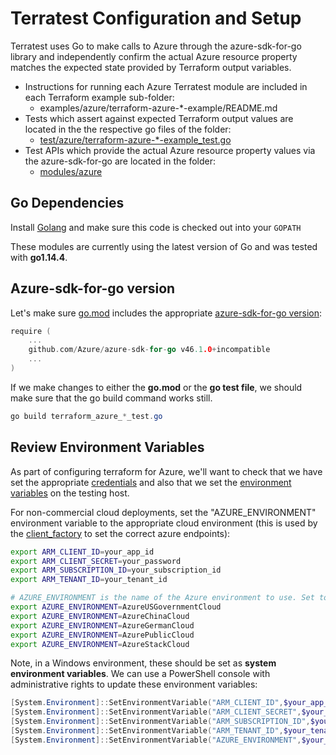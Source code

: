 # Terratest Configuration and Setup

Terratest uses Go to make calls to Azure through the azure-sdk-for-go library and independently confirm the actual Azure resource property matches the expected state provided by Terraform output variables.

- Instructions for running each Azure Terratest module are included in each Terraform example sub-folder:
  - examples/azure/terraform-azure-\*-example/README.md
- Tests which assert against expected Terraform output values are located in the the respective go files of the folder:
  - [test/azure/terraform-azure-\*-example_test.go](../../test/azure)
- Test APIs which provide the actual Azure resource property values via the azure-sdk-for-go are located in the folder:
  - [modules/azure](../../modules/azure)

## Go Dependencies

Install [Golang](https://golang.org/) and make sure this code is checked out into your `GOPATH`

These modules are currently using the latest version of Go and was tested with **go1.14.4**.

## Azure-sdk-for-go version

Let's make sure [go.mod](https://github.com/gruntwork-io/terratest/blob/master/go.mod) includes the appropriate [azure-sdk-for-go version](https://github.com/Azure/azure-sdk-for-go/releases/tag/v46.1.0):

```go
require (
    ...
    github.com/Azure/azure-sdk-for-go v46.1.0+incompatible
    ...
)
```

If we make changes to either the **go.mod** or the **go test file**, we should make sure that the go build command works still.

```powershell
go build terraform_azure_*_test.go
```

## Review Environment Variables

As part of configuring terraform for Azure, we'll want to check that we have set the appropriate [credentials](https://docs.microsoft.com/azure/terraform/terraform-install-configure?toc=https%3A%2F%2Fdocs.microsoft.com%2Fen-us%2Fazure%2Fterraform%2Ftoc.json&bc=https%3A%2F%2Fdocs.microsoft.com%2Fen-us%2Fazure%2Fbread%2Ftoc.json#set-up-terraform-access-to-azure) and also that we set the [environment variables](https://docs.microsoft.com/azure/terraform/terraform-install-configure?toc=https%3A%2F%2Fdocs.microsoft.com%2Fen-us%2Fazure%2Fterraform%2Ftoc.json&bc=https%3A%2F%2Fdocs.microsoft.com%2Fen-us%2Fazure%2Fbread%2Ftoc.json#configure-terraform-environment-variables) on the testing host.

For non-commercial cloud deployments, set the "AZURE_ENVIRONMENT" environment variable to the appropriate cloud environment (this is used by the [client_factory](../../modules/azure/client_factory.go) to set the correct azure endpoints):

```bash
export ARM_CLIENT_ID=your_app_id
export ARM_CLIENT_SECRET=your_password
export ARM_SUBSCRIPTION_ID=your_subscription_id
export ARM_TENANT_ID=your_tenant_id

# AZURE_ENVIRONMENT is the name of the Azure environment to use. Set to one of the following:
export AZURE_ENVIRONMENT=AzureUSGovernmentCloud
export AZURE_ENVIRONMENT=AzureChinaCloud
export AZURE_ENVIRONMENT=AzureGermanCloud
export AZURE_ENVIRONMENT=AzurePublicCloud
export AZURE_ENVIRONMENT=AzureStackCloud
```

Note, in a Windows environment, these should be set as **system environment variables**. We can use a PowerShell console with administrative rights to update these environment variables:

```powershell
[System.Environment]::SetEnvironmentVariable("ARM_CLIENT_ID",$your_app_id,[System.EnvironmentVariableTarget]::Machine)
[System.Environment]::SetEnvironmentVariable("ARM_CLIENT_SECRET",$your_password,[System.EnvironmentVariableTarget]::Machine)
[System.Environment]::SetEnvironmentVariable("ARM_SUBSCRIPTION_ID",$your_subscription_id,[System.EnvironmentVariableTarget]::Machine)
[System.Environment]::SetEnvironmentVariable("ARM_TENANT_ID",$your_tenant_id,[System.EnvironmentVariableTarget]::Machine)
[System.Environment]::SetEnvironmentVariable("AZURE_ENVIRONMENT",$your_azure_env,[System.EnvironmentVariableTarget]::Machine)
```
